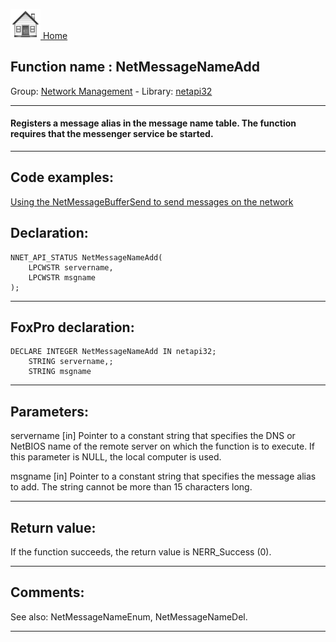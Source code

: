 [<img src="../../images/home.png"> Home ](https://github.com/VFPX/Win32API)  

## Function name : NetMessageNameAdd
Group: [Network Management](../../functions_group.md#Network_Management)  -  Library: [netapi32](../../../libraries.md#netapi32)  
***  


#### Registers a message alias in the message name table. The function requires that the messenger service be started.

***  


## Code examples:
[Using the NetMessageBufferSend to send messages on the network](../../samples/sample_494.md)  

## Declaration:
```foxpro  
NNET_API_STATUS NetMessageNameAdd(
	LPCWSTR servername,
	LPCWSTR msgname
);  
```  
***  


## FoxPro declaration:
```foxpro  
DECLARE INTEGER NetMessageNameAdd IN netapi32;
	STRING servername,;
	STRING msgname  
```  
***  


## Parameters:
servername 
[in] Pointer to a constant string that specifies the DNS or NetBIOS name of the remote server on which the function is to execute. If this parameter is NULL, the local computer is used. 

msgname 
[in] Pointer to a constant string that specifies the message alias to add. The string cannot be more than 15 characters long.   
***  


## Return value:
If the function succeeds, the return value is NERR_Success (0).  
***  


## Comments:
See also: NetMessageNameEnum, NetMessageNameDel.  
  
***  


